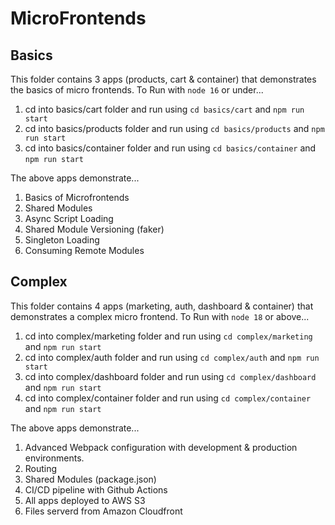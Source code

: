 # MicroFrontends

## Basics

This folder contains 3 apps (products, cart & container) that demonstrates the basics of micro frontends.
To Run with `node 16` or under...

1. cd into basics/cart folder and run using `cd basics/cart` and `npm run start`
2. cd into basics/products folder and run using `cd basics/products` and `npm run start`
3. cd into basics/container folder and run using `cd basics/container` and `npm run start`

The above apps demonstrate...

1. Basics of Microfrontends
2. Shared Modules
3. Async Script Loading
4. Shared Module Versioning (faker)
5. Singleton Loading
6. Consuming Remote Modules

## Complex

This folder contains 4 apps (marketing, auth, dashboard & container) that demonstrates a complex micro frontend.
To Run with `node 18` or above...

1. cd into complex/marketing folder and run using `cd complex/marketing` and `npm run start`
2. cd into complex/auth folder and run using `cd complex/auth` and `npm run start`
3. cd into complex/dashboard folder and run using `cd complex/dashboard` and `npm run start`
4. cd into complex/container folder and run using `cd complex/container` and `npm run start`

The above apps demonstrate...

1. Advanced Webpack configuration with development & production environments.
2. Routing
3. Shared Modules (package.json)
4. CI/CD pipeline with Github Actions
5. All apps deployed to AWS S3
6. Files serverd from Amazon Cloudfront
